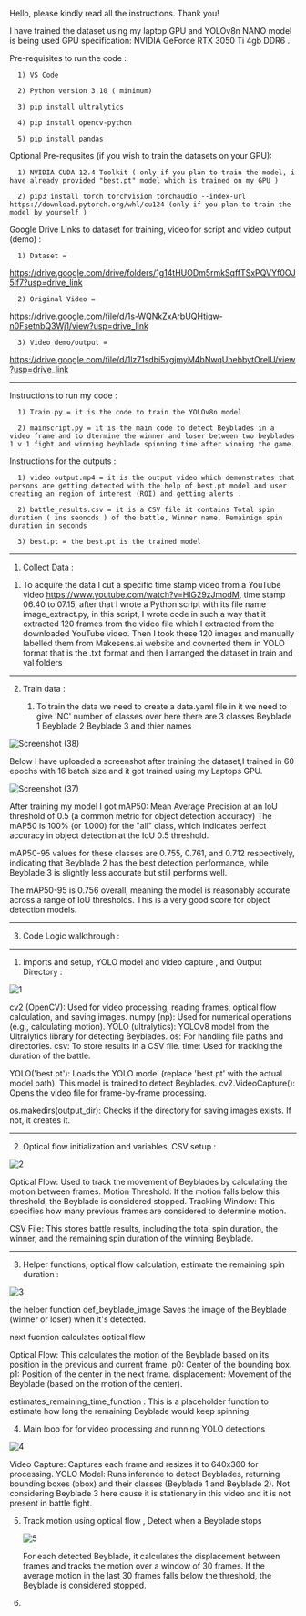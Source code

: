 Hello, please kindly read all the instructions. Thank you!

I have trained the dataset using my laptop GPU and YOLOv8n NANO model is being used
GPU specification: NVIDIA GeForce RTX 3050 Ti 4gb DDR6 .


Pre-requisites to run the code :

      1) VS Code 
      
      2) Python version 3.10 ( minimum)
      
      3) pip install ultralytics
      
      4) pip install opencv-python
      
      5) pip install pandas
      
Optional Pre-requsites (if you wish to train the datasets on your GPU):

      1) NVIDIA CUDA 12.4 Toolkit ( only if you plan to train the model, i have already provided "best.pt" model which is trained on my GPU ) 
      
      2) pip3 install torch torchvision torchaudio --index-url https://download.pytorch.org/whl/cu124 (only if you plan to train the model by yourself )



Google Drive Links to dataset for training, video for script and video output (demo) :

      1) Dataset = 
      
https://drive.google.com/drive/folders/1g14tHUODm5rmkSqffTSxPQVYf0OJ5lf7?usp=drive_link
      
      2) Original Video = 
      
https://drive.google.com/file/d/1s-WQNkZxArbUQHtiqw-n0FsetnbQ3Wj1/view?usp=drive_link
      
      3) Video demo/output =
       
https://drive.google.com/file/d/1lz71sdbi5xgjmyM4bNwqUhebbytOrelU/view?usp=drive_link

---

Instructions to run my code :

      1) Train.py = it is the code to train the YOLOv8n model
      
      2) mainscript.py = it is the main code to detect Beyblades in a video frame and to dtermine the winner and loser between two beyblades 1 v 1 fight and winning beyblade spinning time after winning the game.

Instructions for the outputs :

      1) video output.mp4 = it is the output video which demonstrates that persons are getting detected with the help of best.pt model and user creating an region of interest (ROI) and getting alerts .
      
      2) battle_results.csv = it is a CSV file it contains Total spin duration ( ins seoncds ) of the battle, Winner name, Remainign spin duration in seconds 
      
      3) best.pt = the best.pt is the trained model 

---

1) Collect Data :

  1.  To acquire the data I cut a specific time stamp video from a YouTube video https://www.youtube.com/watch?v=HlG29zJmodM, time stamp 06.40 to 07.15, after that  I wrote a Python script with its file name 
   image_extract.py, in this script, I wrote code in such a way that it extracted 120 frames from the video file which I extracted from the downloaded YouTube video. Then I took these 120 images and manually labelled them from Makesens.ai website and covnerted them in YOLO format that is the .txt format and then I arranged the dataset in train and val folders

---

2) Train data :

   1.  To train the data we need to create a data.yaml file in it we need to give 'NC' number of classes over here there are 3 classes Beyblade 1 Beyblade 2 Beyblade 3 and thier names

![Screenshot (38)](https://github.com/user-attachments/assets/6300b423-73fa-45b9-9663-1c512fd03fb8)


Below I have uploaded a screenshot after training the dataset,I trained in 60 epochs with 16 batch size and it got trained using my Laptops GPU.



![Screenshot (37)](https://github.com/user-attachments/assets/15dc734b-670f-46d9-a43e-3fed0d34f087)

After training my model I got mAP50: Mean Average Precision at an IoU threshold of 0.5 (a common metric for object detection accuracy) The mAP50 is 100% (or 1.000) for the "all" class, which indicates perfect accuracy in object detection at the IoU 0.5 threshold.

mAP50-95 values for these classes are 0.755, 0.761, and 0.712 respectively, indicating that Beyblade 2 has the best detection performance, while Beyblade 3 is slightly less accurate but still performs well.

The mAP50-95 is 0.756 overall, meaning the model is reasonably accurate across a range of IoU thresholds. This is a very good score for object detection models.


---

3) Code Logic walkthrough :

---

1) Imports and setup, YOLO model and video capture , and Output Directory :


![1](https://github.com/user-attachments/assets/cab0b3d2-cca1-4836-aa42-28898e4b550e)

cv2 (OpenCV): Used for video processing, reading frames, optical flow calculation, and saving images.
numpy (np): Used for numerical operations (e.g., calculating motion).
YOLO (ultralytics): YOLOv8 model from the Ultralytics library for detecting Beyblades.
os: For handling file paths and directories.
csv: To store results in a CSV file.
time: Used for tracking the duration of the battle.

YOLO('best.pt'): Loads the YOLO model (replace 'best.pt' with the actual model path). This model is trained to detect Beyblades.
cv2.VideoCapture(): Opens the video file for frame-by-frame processing.

os.makedirs(output_dir): Checks if the directory for saving images exists. If not, it creates it.

---

2) Optical flow initialization and variables, CSV setup :

![2](https://github.com/user-attachments/assets/8986cf67-0891-4565-b467-9ca5516f348e)



Optical Flow: Used to track the movement of Beyblades by calculating the motion between frames.
Motion Threshold: If the motion falls below this threshold, the Beyblade is considered stopped.
Tracking Window: This specifies how many previous frames are considered to determine motion.

CSV File: This stores battle results, including the total spin duration, the winner, and the remaining spin duration of the winning Beyblade.

---


3) Helper functions, optical flow calculation, estimate the remaining spin duration :


![3](https://github.com/user-attachments/assets/ca1bfbe1-9697-41d4-99ae-82cf1ff49fb7)



the helper function def_beyblade_image Saves the image of the Beyblade (winner or loser) when it's detected.

next fucntion  calculates optical flow 

Optical Flow: This calculates the motion of the Beyblade based on its position in the previous and current frame.
p0: Center of the bounding box.
p1: Position of the center in the next frame.
displacement: Movement of the Beyblade (based on the motion of the center).

estimates_remaining_time_function  : This is a placeholder function to estimate how long the remaining Beyblade would keep spinning.


4) Main loop for for video processing and running YOLO detections

![4](https://github.com/user-attachments/assets/816f0488-dc32-4579-9f71-7cc1fca3e530)

Video Capture: Captures each frame and resizes it to 640x360 for processing.
YOLO Model: Runs inference to detect Beyblades, returning bounding boxes (bbox) and their classes (Beyblade 1 and Beyblade 2).
Not considering Beyblade 3 here cause it is stationary in this video and it is not present in battle fight.


5) Track motion using optical flow , Detect when a Beyblade stops

   ![5](https://github.com/user-attachments/assets/bb0f7d2e-60b2-4ebe-ac5e-d0473852691e)


   For each detected Beyblade, it calculates the displacement between frames and tracks the motion over a window of 30 frames.
   If the average motion in the last 30 frames falls below the threshold, the Beyblade is considered stopped.


6) 




   


   



